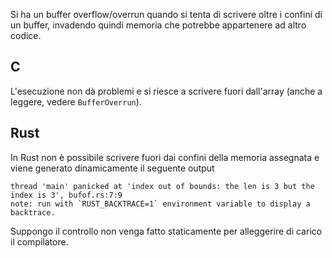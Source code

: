 Si ha un buffer overflow/overrun quando si tenta di scrivere oltre i confini di un buffer, invadendo quindi memoria che potrebbe appartenere ad altro codice.

## C 
L'esecuzione non dà problemi e si riesce a scrivere fuori dall'array (anche a leggere, vedere `BufferOverrun`). 

## Rust
In Rust non è possibile scrivere fuori dai confini della memoria assegnata e viene generato dinamicamente il seguente output
```
thread 'main' panicked at 'index out of bounds: the len is 3 but the index is 3', bufof.rs:7:9
note: run with `RUST_BACKTRACE=1` environment variable to display a backtrace.
```
Suppongo il controllo non venga fatto staticamente per alleggerire di carico il compilatore. 
